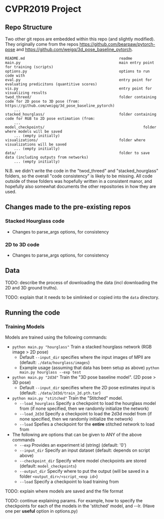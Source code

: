 # CVPR2019 Project

## Repo Structure

Two other git repos are embedded within this repo (and slightly modified). They originally come 
from the repos <https://github.com/bearpaw/pytorch-pose> and 
<https://github.com/weigq/3d_pose_baseline_pytorch>. 

~~~~ 
README.md                                           readme
main.py                                             main entry point for training (scripts)
options.py                                          options to run code with
eval.py                                             entry point for evaluating predicitons (quantitive scores)
vis.py                                              entry point for visualizing results
twod_threed/                                        folder containing code for 2D pose to 3D pose (from: https://github.com/weigq/3d_pose_baseline_pytorch)
    ...
stacked_hourglass/                                  folder containing code for RGB to 2D pose estimation (from: 
    ...                                      
model_checkpoints/                                             folder where models will be saved
    ... (empty initially)
visualizations/                                     folder where visualizations will be saved
    ... (empty initially)                            
data/                                               folder to save data (including outputs from networks)
    ... (empty initially)
~~~~

N.B. we didn't write the code in the "twod_threed" and "stacked_hourglass" folders, so the overall "code consistency" is 
likely to be missing. All code outside of these folders was hopefully written in a consistent manor, and hopefully also 
somewhat documents the other repositories in how they are used.

## Changes made to the pre-existing repos
### Stacked Hourglass code
- Changes to parse_args options, for consistency

### 2D to 3D code
- Changes to parse_args options, for consistency

## Data

TODO: describe the process of downloading the data (incl downloading the 2D and 3D ground truths).

TODO: explain that it needs to be simlinked or copied into the `data` directory.

## Running the code

### Training Models
Models are trained using the following commands:

- `python main.py "hourglass"` Train a stacked hourglass network (RGB image > 2D pose)
    - Default `--input_dir` specifies where the input images of MPII are (default: `./data/hourglass/images`)
    - Example usage (assuming that data has been setup as above) `python main.py hourglass --exp test`
- `python main.py "2d3d"` Train the "3D pose baseline model". (2D pose > 3D pose)
    - Default `--input_dir` specifies where the 2D pose estimates input is (default: `./data/2d3d/train_2d.pth.tar`)
- `python main.py "stitched"` Train the "Stitched" model.
    - `--load_hourglass` Specify a checkpoint to load the hourglass model from (if none specified, then we randomly initialize the network) 
    - `--load_2d3d` Specify a checkpoint to load the 2d3d model from (if none specified, then we randomly initialize the network)
    - `--load` Spefies a checkpoint for the **entire** stitched network to load from 
- The following are options that can be given to ANY of the above commands
    - `--exp` Provides an experiment id (string) (default: '0') 
    - `--input_dir` Specify an input dataset (default: depends on script above)
    - `--checkpoint_dir` Specify where model checkpoints are stored (default: `model_checkpoints`)
    - `--output_dir` Specify where to put the output (will be saved in a folder `<output_dir>/<script_<exp id>`)
    - `--load` Specify a checkpoint to load training from 


TODO: explain where models are saved and the file format

TODO: continue explaining params. For example, how to specify the checkpoints for each of the models in the 'stitched' model, and --lr. (Have one per **useful** option in options.py)

